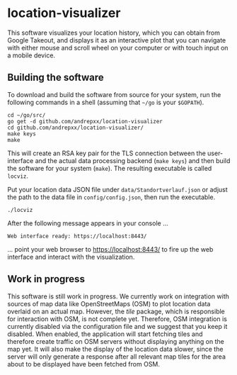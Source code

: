# location-visualizer

This software visualizes your location history, which you can obtain from Google Takeout, and displays it as an interactive plot that you can navigate with either mouse and scroll wheel on your computer or with touch input on a mobile device.

## Building the software

To download and build the software from source for your system, run the following commands in a shell (assuming that `~/go` is your `$GOPATH`).

```
cd ~/go/src/
go get -d github.com/andrepxx/location-visualizer
cd github.com/andrepxx/location-visualizer/
make keys
make
```

This will create an RSA key pair for the TLS connection between the user-interface and the actual data processing backend (`make keys`) and then build the software for your system (`make`). The resulting executable is called `locviz`.

Put your location data JSON file under `data/Standortverlauf.json` or adjust the path to the data file in `config/config.json`, then run the executable.

```
./locviz
```

After the following message appears in your console ...

```
Web interface ready: https://localhost:8443/
```

... point your web browser to <https://localhost:8443/> to fire up the web interface and interact with the visualization.

## Work in progress

This software is still work in progress. We currently work on integration with sources of map data like OpenStreetMaps (OSM) to plot location data overlaid on an actual map. However, the *tile* package, which is responsible for interaction with OSM, is not complete yet. Therefore, OSM integration is currently disabled via the configuration file and we suggest that you keep it disabled. When enabled, the application will start fetching tiles and therefore create traffic on OSM servers without displaying anything on the map yet. It will also make the display of the location data slower, since the server will only generate a response after all relevant map tiles for the area about to be displayed have been fetched from OSM.

